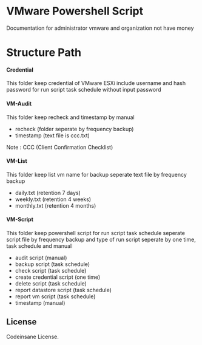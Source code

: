 # VMware Powershell Script
Documentation for administrator vmware and organization not have money

# Structure Path
#### Credential
This folder keep credential of VMware ESXi include username and hash password for run script task schedule without input password

#### VM-Audit
This folder keep recheck and timestamp by manual
* recheck (folder seperate by frequency backup)
* timestamp (text file is ccc.txt)

Note : CCC (Client Confirmation Checklist)

#### VM-List
This folder keep list vm name for backup seperate text file by frequency backup
* daily.txt (retention 7 days)
* weekly.txt (retention 4 weeks)
* monthly.txt (retention 4 months)

#### VM-Script
This folder keep powershell script for run script task schedule seperate script file by frequency backup and type of run script seperate by one time, task schedule and manual
* audit script (manual)
* backup script (task schedule)
* check script (task schedule)
* create credential script (one time)
* delete script (task schedule)
* report datastore script (task schedule)
* report vm script (task schedule)
* timestamp (manual)

## License
Codeinsane License.